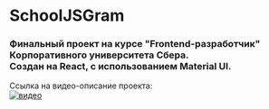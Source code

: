 # SchoolJSGram
### Финальный проект на курсе "Frontend-разработчик" Корпоративного университета Сбера. <br> Создан на React, с использованием Material UI.
Ссылка на видео-описание проекта: <br>
[![видео](https://img.youtube.com/vi/WOPZKjXRVGE/0.jpg)](https://youtu.be/WOPZKjXRVGE)
